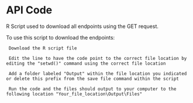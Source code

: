 # API Code
R Script used to download all endpoints using the GET request.

To use this script to download the endpoints:
  
     Download the R script file
  
     Edit the line to have the code point to the correct file location by editing the "setwd()" command using the correct file location
  
     Add a folder labeled "Output" within the file location you indicated or delete this prefix from the save file command within the script
  
     Run the code and the files should output to your computer to the following location "Your_file_location\Output\Files"
